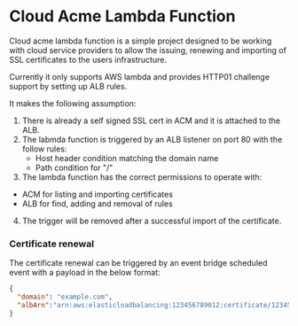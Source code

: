 # Cloud Acme Lambda Function

Cloud acme lambda function is a simple project designed to be working with cloud service providers to allow the issuing, renewing and importing of SSL certificates to the users infrastructure.

Currently it only supports AWS lambda and provides HTTP01 challenge support by setting up ALB rules.

It makes the following assumption:
1. There is already a self signed SSL cert in ACM and it is attached to the ALB.
2. The labmda function is triggered by an ALB listener on port 80 with the follow rules:
    - Host header condition matching the domain name
    - Path condition for "/"
3. The lambda function has the correct permissions to operate with:
  - ACM for listing and importing certificates
  - ALB for find, adding and removal of rules
4. The trigger will be removed after a successful import of the certificate.

### Certificate renewal
The certificate renewal can be triggered by an event bridge scheduled event with a payload in the below format:
```json
{
  "domain": "example.com",
  "albArn":"arn:aws:elasticloadbalancing:123456789012:certificate/12345678-1234-1234-1234-123456789012"
}
```
